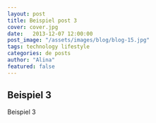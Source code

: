 ```yaml
---
layout: post
title: Beispiel post 3
cover: cover.jpg
date:   2013-12-07 12:00:00
post_image: "/assets/images/blog/blog-15.jpg"
tags: technology lifestyle
categories: de posts
author: "Alina"
featured: false
---
```


## Beispiel 3

Beispiel 3
